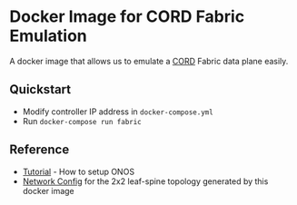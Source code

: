# Docker Image for CORD Fabric Emulation

A docker image that allows us to emulate a [CORD](http://opencord.org) Fabric data plane easily.

## Quickstart
* Modify controller IP address in `docker-compose.yml`
* Run `docker-compose run fabric`

## Reference
* [Tutorial](https://wiki.onosproject.org/display/ONOS/Software+Switch+Installation+Guide) - How to setup ONOS
* [Network Config](https://github.com/opennetworkinglab/onos/blob/master/tools/package/config/samples/network-cfg-fabric-2x2-min.json) for the 2x2 leaf-spine topology generated by this docker image